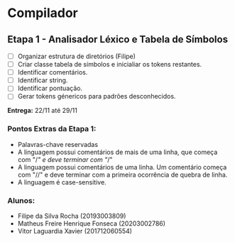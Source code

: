 # Compilador

## Etapa 1 - Analisador Léxico e Tabela de Símbolos

- [ ] Organizar estrutura de diretórios (Filipe)
- [ ] Criar classe tabela de símbolos e inicialiar os tokens restantes.
- [ ] Identificar comentários.
- [ ] Identificar string.
- [ ] Identificar pontuação.
- [ ] Gerar tokens génericos para padrões desconhecidos.

**Entrega:** 22/11 até 29/11

### Pontos Extras da Etapa 1:

- Palavras-chave reservadas
- A linguagem possui comentários de mais de uma linha, que começa com "/_" e deve terminar com "_/"
- A linguagem possui comentários de uma linha. Um comentário começa com "//" e deve terminar com a primeira ocorrência de quebra de linha.
- A linguagem é case-sensitive.

### Alunos:

- Filipe da Silva Rocha (20193003809)
- Matheus Freire Henrique Fonseca (20203002786)
- Vitor Laguardia Xavier (201712060554)
